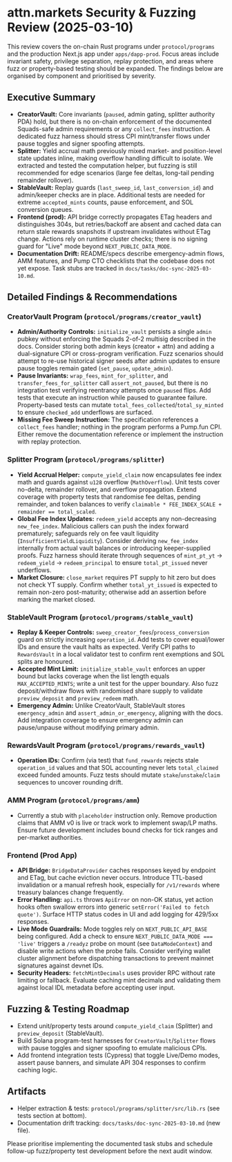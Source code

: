 # attn.markets Security & Fuzzing Review (2025-03-10)

This review covers the on-chain Rust programs under `protocol/programs` and the production Next.js app under `apps/dapp-prod`. Focus areas include invariant safety, privilege separation, replay protection, and areas where fuzz or property-based testing should be expanded. The findings below are organised by component and prioritised by severity.

## Executive Summary
- **CreatorVault:** Core invariants (`paused`, admin gating, splitter authority PDA) hold, but there is no on-chain enforcement of the documented Squads-safe admin requirements or any `collect_fees` instruction. A dedicated fuzz harness should stress CPI mint/transfer flows under pause toggles and signer spoofing attempts.
- **Splitter:** Yield accrual math previously mixed market- and position-level state updates inline, making overflow handling difficult to isolate. We extracted and tested the computation helper, but fuzzing is still recommended for edge scenarios (large fee deltas, long-tail pending remainder rollover).
- **StableVault:** Replay guards (`last_sweep_id`, `last_conversion_id`) and admin/keeper checks are in place. Additional tests are needed for extreme `accepted_mints` counts, pause enforcement, and SOL conversion queues.
- **Frontend (prod):** API bridge correctly propagates ETag headers and distinguishes 304s, but retries/backoff are absent and cached data can return stale rewards snapshots if upstream invalidates without ETag change. Actions rely on runtime cluster checks; there is no signing guard for "Live" mode beyond `NEXT_PUBLIC_DATA_MODE`.
- **Documentation Drift:** README/specs describe emergency-admin flows, AMM features, and Pump CTO checklists that the codebase does not yet expose. Task stubs are tracked in `docs/tasks/doc-sync-2025-03-10.md`.

## Detailed Findings & Recommendations

### CreatorVault Program (`protocol/programs/creator_vault`)
- **Admin/Authority Controls:** `initialize_vault` persists a single `admin` pubkey without enforcing the Squads 2-of-2 multisig described in the docs. Consider storing both admin keys (creator + attn) and adding a dual-signature CPI or cross-program verification. Fuzz scenarios should attempt to re-use historical signer seeds after admin updates to ensure pause toggles remain gated (`set_pause`, `update_admin`).
- **Pause Invariants:** `wrap_fees`, `mint_for_splitter`, and `transfer_fees_for_splitter` call `assert_not_paused`, but there is no integration test verifying reentrancy attempts once `paused` flips. Add tests that execute an instruction while paused to guarantee failure. Property-based tests can mutate `total_fees_collected`/`total_sy_minted` to ensure `checked_add` underflows are surfaced.
- **Missing Fee Sweep Instruction:** The specification references a `collect_fees` handler; nothing in the program performs a Pump.fun CPI. Either remove the documentation reference or implement the instruction with replay protection.

### Splitter Program (`protocol/programs/splitter`)
- **Yield Accrual Helper:** `compute_yield_claim` now encapsulates fee index math and guards against `u128` overflow (`MathOverflow`). Unit tests cover no-delta, remainder rollover, and overflow propagation. Extend coverage with property tests that randomise fee deltas, pending remainder, and token balances to verify `claimable * FEE_INDEX_SCALE + remainder == total_scaled`.
- **Global Fee Index Updates:** `redeem_yield` accepts any non-decreasing `new_fee_index`. Malicious callers can push the index forward prematurely; safeguards rely on fee vault liquidity (`InsufficientYieldLiquidity`). Consider deriving `new_fee_index` internally from actual vault balances or introducing keeper-supplied proofs. Fuzz harness should iterate through sequences of `mint_pt_yt` → `redeem_yield` → `redeem_principal` to ensure `total_pt_issued` never underflows.
- **Market Closure:** `close_market` requires PT supply to hit zero but does not check YT supply. Confirm whether `total_yt_issued` is expected to remain non-zero post-maturity; otherwise add an assertion before marking the market closed.

### StableVault Program (`protocol/programs/stable_vault`)
- **Replay & Keeper Controls:** `sweep_creator_fees`/`process_conversion` guard on strictly increasing `operation_id`. Add tests to cover equal/lower IDs and ensure the vault halts as expected. Verify CPI paths to `RewardsVault` in a local validator test to confirm rent exemptions and SOL splits are honoured.
- **Accepted Mint Limit:** `initialize_stable_vault` enforces an upper bound but lacks coverage when the list length equals `MAX_ACCEPTED_MINTS`; write a unit test for the upper boundary. Also fuzz deposit/withdraw flows with randomised share supply to validate `preview_deposit` and `preview_redeem` math.
- **Emergency Admin:** Unlike CreatorVault, StableVault stores `emergency_admin` and `assert_admin_or_emergency`, aligning with the docs. Add integration coverage to ensure emergency admin can pause/unpause without modifying primary admin.

### RewardsVault Program (`protocol/programs/rewards_vault`)
- **Operation IDs:** Confirm (via test) that `fund_rewards` rejects stale `operation_id` values and that SOL accounting never lets `total_claimed` exceed funded amounts. Fuzz tests should mutate `stake`/`unstake`/`claim` sequences to uncover rounding drift.

### AMM Program (`protocol/programs/amm`)
- Currently a stub with `placeholder` instruction only. Remove production claims that AMM v0 is live or track work to implement swap/LP maths. Ensure future development includes bound checks for tick ranges and per-market authorities.

### Frontend (Prod App)
- **API Bridge:** `BridgeDataProvider` caches responses keyed by endpoint and ETag, but cache eviction never occurs. Introduce TTL-based invalidation or a manual refresh hook, especially for `/v1/rewards` where treasury balances change frequently.
- **Error Handling:** `api.ts` throws `ApiError` on non-OK status, yet action hooks often swallow errors into generic `setError('Failed to fetch quote')`. Surface HTTP status codes in UI and add logging for 429/5xx responses.
- **Live Mode Guardrails:** Mode toggles rely on `NEXT_PUBLIC_API_BASE` being configured. Add a check to ensure `NEXT_PUBLIC_DATA_MODE === 'live'` triggers a `/readyz` probe on mount (see `DataModeContext`) and disable write actions when the probe fails. Consider verifying wallet cluster alignment before dispatching transactions to prevent mainnet signatures against devnet IDs.
- **Security Headers:** `fetchMintDecimals` uses provider RPC without rate limiting or fallback. Evaluate caching mint decimals and validating them against local IDL metadata before accepting user input.

## Fuzzing & Testing Roadmap
- Extend unit/property tests around `compute_yield_claim` (Splitter) and `preview_deposit` (StableVault).
- Build Solana program-test harnesses for `CreatorVault`/`Splitter` flows with pause toggles and signer spoofing to emulate malicious CPIs.
- Add frontend integration tests (Cypress) that toggle Live/Demo modes, assert pause banners, and simulate API 304 responses to confirm caching logic.

## Artifacts
- Helper extraction & tests: `protocol/programs/splitter/src/lib.rs` (see tests section at bottom).
- Documentation drift tracking: `docs/tasks/doc-sync-2025-03-10.md` (new file).

Please prioritise implementing the documented task stubs and schedule follow-up fuzz/property test development before the next audit window.
